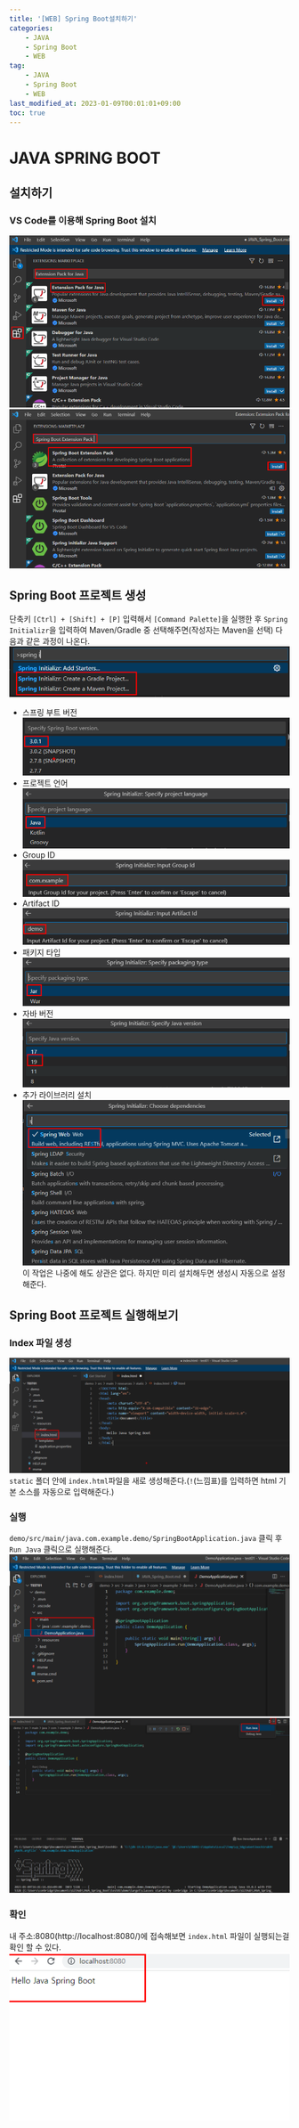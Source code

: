 ```yaml
---
title: '[WEB] Spring Boot설치하기'
categories:
    - JAVA
    - Spring Boot
    - WEB
tag:
    - JAVA
    - Spring Boot
    - WEB
last_modified_at: 2023-01-09T00:01:01+09:00
toc: true
---
```



# JAVA SPRING BOOT
## 설치하기
### VS Code를 이용해 Spring Boot 설치
![image](/assets/img/image/java_spring_boot/1.png)<br/>
![image](/assets/img/image/java_spring_boot/2.png)<br/>

## Spring Boot 프로젝트 생성
단축키 `[Ctrl] + [Shift] + [P]` 입력해서 `[Command Palette]`을 실행한 후 `Spring Initializr`을 입력하여 Maven/Gradle 중 선택해주면(작성자는 Maven을 선택) 다음과 같은 과정이 나온다.
![image](/assets/img/image/java_spring_boot/3.png)<br/>
- 스프링 부트 버전<br/>
  ![image](/assets/img/image/java_spring_boot/4.png)<br/>
- 프로젝트 언어<br/>
  ![image](/assets/img/image/java_spring_boot/5.png)<br/>
- Group ID<br/>
  ![image](/assets/img/image/java_spring_boot/6.png)<br/>
- Artifact ID<br/>
  ![image](/assets/img/image/java_spring_boot/7.png)<br/>
- 패키지 타입<br/>
  ![image](/assets/img/image/java_spring_boot/8.png)<br/>
- 자바 버전<br/>
  ![image](/assets/img/image/java_spring_boot/9.png)<br/>
- 추가 라이브러리 설치
  ![image](/assets/img/image/java_spring_boot/10.png)<br/>
  이 작업은 나중에 해도 상관은 없다. 하지만 미리 설치해두면 생성시 자동으로 설정해준다.<br/>

## Spring Boot 프로젝트 실행해보기
### Index 파일 생성
![image](/assets/img/image/java_spring_boot/11.png)<br/>
`static` 폴더 안에 `index.html`파일을 새로 생성해준다.(`!`(느낌표)를 입력하면 html 기본 소스를 자동으로 입력해준다.)

### 실행
`demo/src/main/java.com.example.demo/SpringBootApplication.java` 클릭 후 `Run Java` 클릭으로 실행해준다.<br/>
![image](/assets/img/image/java_spring_boot/12.png)<br/>
![image](/assets/img/image/java_spring_boot/13.png)<br/>

### 확인
내 주소:8080(http://localhost:8080/)에 접속해보면 `index.html` 파일이 실행되는걸 확인 할 수 있다.<br/>
![image](/assets/img/image/java_spring_boot/14.png)<br/>